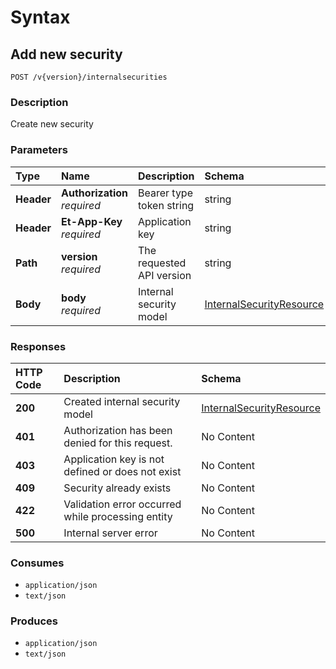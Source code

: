 # Syntax

## Add new security

```text
POST /v{version}/internalsecurities
```

### Description

Create new security

### Parameters

| Type | Name | Description | Schema | Default |
| :--- | :--- | :--- | :--- | :--- |
| **Header** | **Authorization**   _required_ | Bearer type token string | string |  |
| **Header** | **Et-App-Key**   _required_ | Application key | string |  |
| **Path** | **version**   _required_ | The requested API version | string | `"1.0"` |
| **Body** | **body**   _required_ | Internal security model | [InternalSecurityResource]() |  |

### Responses

| HTTP Code | Description | Schema |
| :--- | :--- | :--- |
| **200** | Created internal security model | [InternalSecurityResource]() |
| **401** | Authorization has been denied for this request. | No Content |
| **403** | Application key is not defined or does not exist | No Content |
| **409** | Security already exists | No Content |
| **422** | Validation error occurred while processing entity | No Content |
| **500** | Internal server error | No Content |

### Consumes

* `application/json`
* `text/json`

### Produces

* `application/json`
* `text/json`


